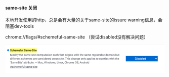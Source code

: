 

#### same-site 关闭

本地开发使用的http，总是会有大量的关于same-site的issure warning信息，会阻塞dev-tools

chrome://flags/#schemeful-same-site （尝试disabled没有解决问题）

![image-20210607182126951](../assets/tool03.png)

